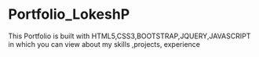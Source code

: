 # Portfolio_LokeshP

This Portfolio is built with HTML5,CSS3,BOOTSTRAP,JQUERY,JAVASCRIPT in which you can view about my skills ,projects, experience
